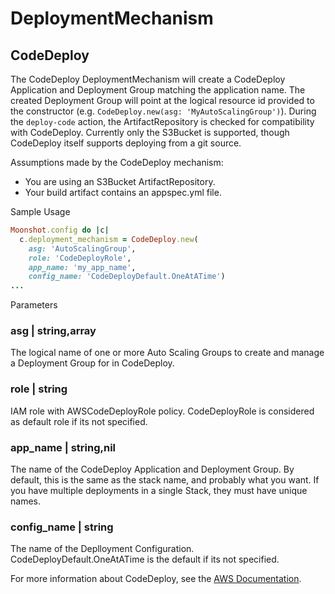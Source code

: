 # DeploymentMechanism

## CodeDeploy

The CodeDeploy DeploymentMechanism will create a CodeDeploy
Application and Deployment Group matching the application name. The
created Deployment Group will point at the logical resource id
provided to the constructor (e.g. `CodeDeploy.new(asg:
'MyAutoScalingGroup')`). During the `deploy-code` action, the
ArtifactRepository is checked for compatibility with
CodeDeploy. Currently only the S3Bucket is supported, though
CodeDeploy itself supports deploying from a git source.

Assumptions made by the CodeDeploy mechanism:

- You are using an S3Bucket ArtifactRepository.
- Your build artifact contains an appspec.yml file.

Sample Usage
```ruby
Moonshot.config do |c|
  c.deployment_mechanism = CodeDeploy.new(
    asg: 'AutoScalingGroup',
    role: 'CodeDeployRole',
    app_name: 'my_app_name',
    config_name: 'CodeDeployDefault.OneAtATime')
...
```
Parameters

### asg | string,array

The logical name of one or more Auto Scaling Groups to create and
manage a Deployment Group for in CodeDeploy.

### role | string

IAM role with AWSCodeDeployRole policy. CodeDeployRole is considered
as default role if its not specified.

### app_name | string,nil

The name of the CodeDeploy Application and Deployment Group. By
default, this is the same as the stack name, and probably what you
want. If you have multiple deployments in a single Stack, they must
have unique names.

### config_name | string

The name of the Deplloyment
Configuration. CodeDeployDefault.OneAtATime is the default if its not
specified.

For more information about CodeDeploy, see the [AWS Documentation][1].

[1]: http://docs.aws.amazon.com/codedeploy/latest/userguide/welcome.html
